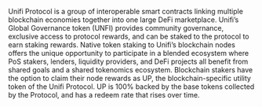 Unifi Protocol is a group of interoperable smart contracts linking multiple blockchain economies together into one large DeFi marketplace.  Unifi’s Global Governance token (UNFI) provides community governance, exclusive access to protocol rewards, and can be staked to the protocol to earn staking rewards.  Native token staking to Unifi’s blockchain nodes offers the unique opportunity to participate in a blended ecosystem where PoS stakers, lenders, liquidity providers, and DeFi projects all benefit from shared goals and a shared tokenomics ecosystem.  Blockchain stakers have the option to claim their node rewards as UP, the blockchain-specific utility token of the Unifi Protocol.  UP is 100% backed by the base tokens collected by the Protocol, and has a redeem rate that rises over time. 
